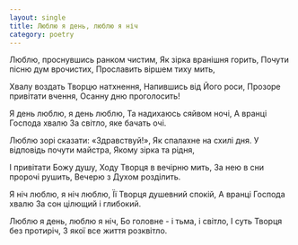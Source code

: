 ```yaml
---
layout: single
title: Люблю я день, люблю я ніч
category: poetry
---
```


Люблю, проснувшись ранком чистим,
Як зірка вранішня горить,
Почути пісню дум врочистих,
Прославить віршем тиху мить,
 
Хвалу воздать Творцю натхнення,
Напившись від Його роси,
Прозоре привітати вчення,
Осанну дню проголосить!
 
Я день люблю, я день люблю,
Та надихаюсь сяйвом ночі,
А вранці Господа хвалю
За світло, яке бачать очі.
 
Люблю зорі сказати: «Здравствуй!»,
Як спалахне на схилі дня.
У відповідь почути майстра,
Якому зірка та рідня,
 
І привітати Божу душу,
Ходу Творця в вечірню мить,
За нею в сни пророчі рушить,
Вечерю з Духом розділить.
 
Я ніч люблю, я ніч люблю,
Її Творця душевний спокій,
А вранці Господа хвалю
За сон цілющий і глибокий.
 
Люблю я день, люблю я ніч,
Бо головне - і тьма, і світло, 
І суть Творця без протиріч,
З якої все життя розквітло.
